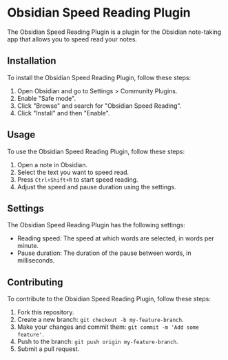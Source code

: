 # Obsidian Speed Reading Plugin

The Obsidian Speed Reading Plugin is a plugin for the Obsidian note-taking app that allows you to speed read your notes.

## Installation

To install the Obsidian Speed Reading Plugin, follow these steps:

1. Open Obsidian and go to Settings > Community Plugins.
2. Enable "Safe mode".
3. Click "Browse" and search for "Obsidian Speed Reading".
4. Click "Install" and then "Enable".

## Usage

To use the Obsidian Speed Reading Plugin, follow these steps:

1. Open a note in Obsidian.
2. Select the text you want to speed read.
3. Press `Ctrl+Shift+R` to start speed reading.
4. Adjust the speed and pause duration using the settings.

## Settings

The Obsidian Speed Reading Plugin has the following settings:

-   Reading speed: The speed at which words are selected, in words per minute.
-   Pause duration: The duration of the pause between words, in milliseconds.

## Contributing

To contribute to the Obsidian Speed Reading Plugin, follow these steps:

1. Fork this repository.
2. Create a new branch: `git checkout -b my-feature-branch`.
3. Make your changes and commit them: `git commit -m 'Add some feature'`.
4. Push to the branch: `git push origin my-feature-branch`.
5. Submit a pull request.
